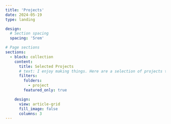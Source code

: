 ```yaml
---
title: 'Projects'
date: 2024-05-19
type: landing

design:
  # Section spacing
  spacing: '5rem'

# Page sections
sections:
  - block: collection
    content:
      title: Selected Projects
      # text: I enjoy making things. Here are a selection of projects that I have worked on over the years.
      filters:
        folders:
          - project
        featured_only: true

    design:
      view: article-grid
      fill_image: false
      columns: 3
---
```

